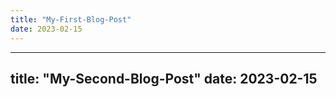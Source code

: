```yaml
---
title: "My-First-Blog-Post"
date: 2023-02-15
---
```



---
title: "My-Second-Blog-Post"
date: 2023-02-15
---
